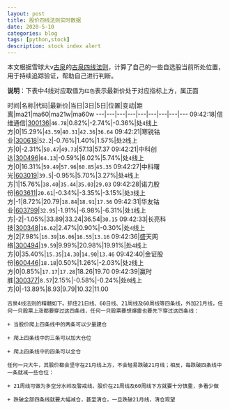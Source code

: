 ```yaml
---
layout: post
title: 股价四线法则实时数据
date: 2020-5-10
categories: blog
tags: [python,stock]
description: stock index alert
---
```



本文根据雪球大v[古泉](https://xueqiu.com/u/7148646888)的[古泉四线法则](https://xueqiu.com/7148646888/130498192)，计算了自己的一些自选股当前所处位置，用于持续追踪验证，帮助自己进行判断。

**说明**：下表中4线对应取值为`红色`表示最新价处于对应指标上方，属正面

时间|名称|代码|最新价|当日|3日|5日|位置|变动|距离|ma21|ma60|ma21w|ma60w
---|---|---|---|---|---|---|---|---
09:42:18|信维通信|[300136](https://xueqiu.com/S/SZ300136)|`46.78`|0.82%|-2.74%|-0.36%|处`4`线上方|0|15.29%|`43.59`|`40.31`|`42.36`|`36.64`
09:42:21|寒锐钴业|[300618](https://xueqiu.com/S/SZ300618)|`52.2`|-0.76%|1.40%|1.57%|处`2`线上方|0|-2.31%|`50.47`|`49.73`|57.13|57.37
09:42:21|中科创达|[300496](https://xueqiu.com/S/SZ300496)|`64.13`|-0.59%|6.02%|5.74%|处`4`线上方|0|16.31%|`59.49`|`57.96`|`60.85`|`45.35`
09:42:27|中科曙光|[603019](https://xueqiu.com/S/SH603019)|`39.5`|-0.95%|5.70%|3.27%|处`4`线上方|1|15.76%|`38.40`|`35.44`|`35.03`|`29.03`
09:42:28|诺力股份|[603611](https://xueqiu.com/S/SH603611)|`20.61`|-0.34%|-3.35%|-3.15%|处`3`线上方|-1|8.72%|20.79|`18.84`|`18.91`|`17.56`
09:42:31|华友钴业|[603799](https://xueqiu.com/S/SH603799)|`32.95`|-1.91%|-6.98%|-6.31%|处`1`线上方|-2|-1.05%|33.89|33.24|36.54|`30.15`
09:42:33|长亮科技|[300348](https://xueqiu.com/S/SZ300348)|`16.62`|2.47%|0.90%|-0.30%|处`4`线上方|2|7.98%|`16.39`|`16.06`|`16.55`|`13.16`
09:42:36|盛天网络|[300494](https://xueqiu.com/S/SZ300494)|`19.59`|9.99%|20.98%|19.91%|处`4`线上方|0|35.40%|`15.35`|`14.30`|`14.90`|`13.46`
09:42:40|金证股份|[600446](https://xueqiu.com/S/SH600446)|`18.18`|0.50%|1.26%|-2.03%|处`2`线上方|0|0.85%|`17.17`|`17.28`|18.26|19.70
09:42:39|赢时胜|[300377](https://xueqiu.com/S/SZ300377)|`8.57`|2.15%|-0.58%|-0.24%|处`0`线上方|0|-13.89%|8.93|9.79|10.32|11.00

```
古泉4线法则的精髓如下。抓住21日线、60日线、21周线及60周线等四条线，外加21月线，任何一只股票上涨都要穿过这四条线，任何一只股票要想爆雷也要先下穿过这四条线：

+ 当股价爬上四条线中的两条可以少量建仓

+ 爬上四条线中的三条可以加大仓位

+ 爬上四条线中的四条可以全仓

任何一只大牛，其股价都会坚守在21月线上方，不会轻易跌破21月线；相反，每跌破四条线中一条就减一些仓位：

+ 21周线可做为多空分水岭及警戒线，股价在21周线及60周线下方就要十分慎重，多看少做

+ 跌破全部四条线就要大幅减仓，甚至清仓，一旦跌破21月线，清仓观望
```